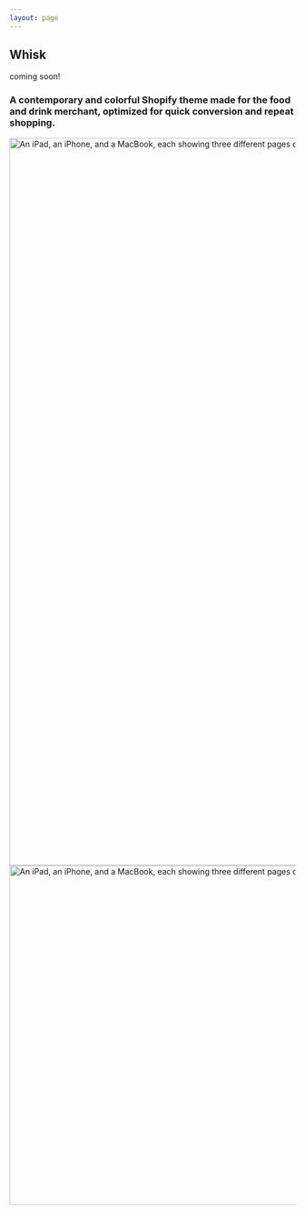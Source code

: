 ```yaml
---
layout: page
---
```


<div class="banner">
  <div class="banner__container">
    <div class="container--page container--large align--block-center space--mb--medium align--text-center">
      <h2 class="type--heading title--large">
        Whisk
      </h2>
      <span class="copy--large type--highlight copy--mono copy--bold copy--italic">
        coming soon!
      </span>
      <h3 class="title--small space--mv--medium">
        A contemporary and colorful Shopify theme made for the food and drink merchant, optimized for quick conversion and repeat shopping.
      </h3>
      <!-- <h2 class="type--heading title--large space--mb--medium">
        Introducing Whisk
      </h2>
      <h3 class="title--small space--mb--medium">
        A contemporary and colorful Shopify theme made for the food and drink merchant, optimized for quick conversion and repeat shopping.
      </h3>
      <div class="flex space--gap--medium flex--justify-center">
        <a href="#" class="button">
          Install a free trial on Shopify
        </a>
      </div> -->
    </div>
    <div class="banner__media fade-in-image">
      <img
        src="../assets/images/whisk-hero-image-skinny.jpg"
        loading="eager"
        alt="An iPad, an iPhone, and a MacBook, each showing three different pages of the Frulla demo store for the Whisk theme"
        width="3400"
        height="1279"
        class="banner__image object-position--top-center banner__image--desktop--only"
      >
      <img
        src="../assets/images/whisk-hero-image-skinny-mobile.jpg"
        loading="eager"
        alt="An iPad, an iPhone, and a MacBook, each showing three different pages of the Frulla demo store for the Whisk theme"
        width="1200"
        height="597"
        class="banner__image banner__image--mobile object-position--top-center"
      >
    </div>
  </div>
</div>